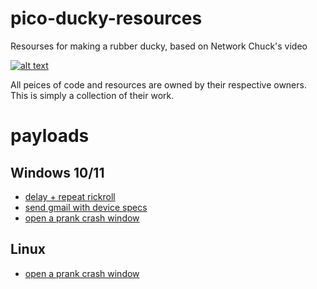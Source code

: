 # pico-ducky-resources

Resourses for making a rubber ducky, based on Network Chuck's video

[![alt text](https://img.youtube.com/vi/e_f9p-_JWZw/0.jpg)](https://www.youtube.com/watch?v=e_f9p-_JWZw)

All peices of code and resources are owned by their respective owners. This is simply a collection of their work. 

# payloads
## Windows 10/11
* [delay + repeat rickroll](./payloads/win_rickroll_payload.dd)
* [send gmail with device specs](./payloads/win_gmail_payload.dd)
* [open a prank crash window](./payloads/win_crash_payload.dd)
## Linux
* [open a prank crash window](./payloads/ubuntu_crash_payload.dd)

